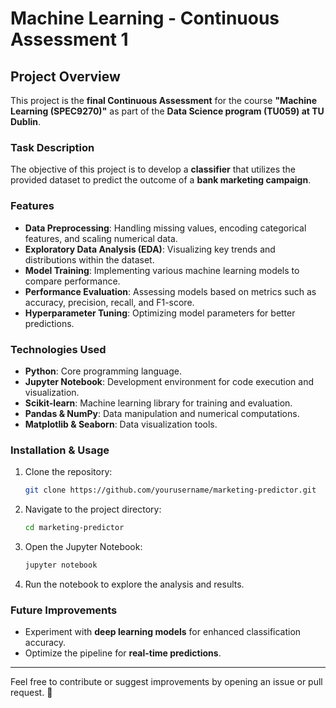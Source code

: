 # Machine Learning - Continuous Assessment 1

## Project Overview
This project is the **final Continuous Assessment** for the course **"Machine Learning (SPEC9270)"** as part of the **Data Science program (TU059) at TU Dublin**.

### Task Description
The objective of this project is to develop a **classifier** that utilizes the provided dataset to predict the outcome of a **bank marketing campaign**.

### Features
- **Data Preprocessing**: Handling missing values, encoding categorical features, and scaling numerical data.
- **Exploratory Data Analysis (EDA)**: Visualizing key trends and distributions within the dataset.
- **Model Training**: Implementing various machine learning models to compare performance.
- **Performance Evaluation**: Assessing models based on metrics such as accuracy, precision, recall, and F1-score.
- **Hyperparameter Tuning**: Optimizing model parameters for better predictions.

### Technologies Used
- **Python**: Core programming language.
- **Jupyter Notebook**: Development environment for code execution and visualization.
- **Scikit-learn**: Machine learning library for training and evaluation.
- **Pandas & NumPy**: Data manipulation and numerical computations.
- **Matplotlib & Seaborn**: Data visualization tools.

### Installation & Usage
1. Clone the repository:
   ```bash
   git clone https://github.com/yourusername/marketing-predictor.git
   ```
2. Navigate to the project directory:
   ```bash
   cd marketing-predictor
   ```
3. Open the Jupyter Notebook:
   ```bash
   jupyter notebook
   ```
4. Run the notebook to explore the analysis and results.

### Future Improvements
- Experiment with **deep learning models** for enhanced classification accuracy.
- Optimize the pipeline for **real-time predictions**.

---
Feel free to contribute or suggest improvements by opening an issue or pull request. 🚀

